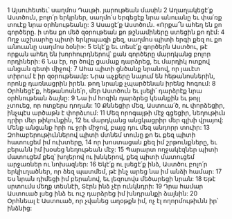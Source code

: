 1 Այսուհետեւ՝ սաղմոս Դաւթի. յարութեան մասին
2 Աղաղակեցէ՛ք Աստծուն, բոլո՛ր երկրներ,
սաղմո՛ս երգեցէք նրա անուանը
եւ փա՛ռք տուէք նրա օրհնութեանը:
3 Ասացէ՛ք Աստծուն. «Որքա՜ն ահեղ են քո գործերը.
ի տես քո մեծ զօրութեան
քո թշնամիները ստեցին քո դէմ:
4 Ողջ աշխարհը պիտի երկրպագի քեզ,
սաղմոս պիտի երգի քեզ
ու քո անուանը սաղմոս ձօնի»:
5 Եկէ՛ք եւ տեսէ՛ք գործերն Աստծու,
թէ որքան ահեղ են խորհուրդներով՝
քան գործերը մարդկանց բոլոր որդիների:
6 Նա էր, որ ծովը ցամաք դարձրեց,
եւ մարդիկ ոտքով անցան գետի միջով:
7 Ահա պիտի ցնծանք նրանով,
որ յաւէտ տիրում է իր զօրութեամբ:
Նրա աչքերը նայում են հեթանոսներին,
որոնք դառնացրին իրեն.
թող նրանք չպարծենան իրենց հոգում:
8 Օրհնեցէ՛ք, հեթանոսնե՛ր, մեր Աստծուն
եւ լսելի՛ դարձրէք նրա օրհնութեան ձայնը:
9 Նա իմ հոգին դարձրեց կեանքին
եւ թոյլ չտուեց, որ ոտքերս դողան:
10 Քննեցիր մեզ, Աստուա՛ծ, ու փորձեցիր,
ինչպէս արծաթն է փորձւում:
11 Մեզ որոգայթի մէջ գցեցիր,
նեղութիւն դրիր մեր թիկունքին,
12 եւ մարդկանց անցկացրիր մեր գլխի վրայով:
Մենք անցանք հրի ու ջրի միջով,
բայց դու մեզ անդորր տուիր:
13 Զոհաբերութիւններով պիտի մտնեմ տունը քո
եւ քեզ պիտի հատուցեմ իմ ուխտերը,
14 որ խոստացան քեզ իմ շրթունքները,
եւ բերանն իմ խօսեց նեղութեան մէջ:
15 Պարարտ ողջակէզներ պիտի մատուցեմ քեզ՝ խոյերով ու խնկերով,
քեզ պիտի մատուցեմ արջառներ ու նոխազներ:
16 Եկէ՛ք ու լսեցէ՛ք ինձ, Աստծու բոլո՛ր երկիւղածներ,
որ ձեզ պատմեմ, թէ ինչ արեց նա իմ անձի համար:
17 Ես նրան դիմեցի իմ բերանով,
եւ լեզուովս մեծարեցի նրան:
18 Եթէ սրտումս մեղք տեսնէի,
Տէրն ինձ չէր ունկնդրի:
19 Դրա համար Աստուած լսեց ինձ
եւ ուշ դարձրեց իմ խնդրանքի ձայնին:
20 Օրհնեալ է Աստուած, որ չվանեց աղօթքն իմ,
ոչ էլ ողորմութիւնն իր՝ ինձնից:
